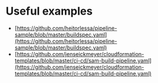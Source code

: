 # Useful examples

- [https://github.com/heitorlessa/pipeline-sample/blob/master/buildspec.yaml](https://github.com/heitorlessa/pipeline-sample/blob/master/buildspec.yaml)
- [https://github.com/jenseickmeyer/cloudformation-templates/blob/master/ci-cd/sam-build-pipeline.yaml](https://github.com/jenseickmeyer/cloudformation-templates/blob/master/ci-cd/sam-build-pipeline.yaml)
